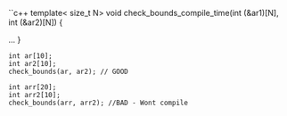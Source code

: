 ``c++
template< size_t N>
void check_bounds_compile_time(int (&ar1)[N], int (&ar2)[N])
{
  
  ...
}

	int ar[10];
	int ar2[10];
	check_bounds(ar, ar2); // GOOD
  
	int arr[20];
	int arr2[10];
	check_bounds(arr, arr2); //BAD - Wont compile
```

